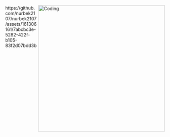 <img align="right" alt="Coding" width="400" src="https://media.tenor.com/rePDfDWO3XoAAAAd/hacking.gif">
https://github.com/nurbek2107/nurbek2107/assets/161306161/7abcbc3e-5282-422f-b105-83f2d07bdd3b



